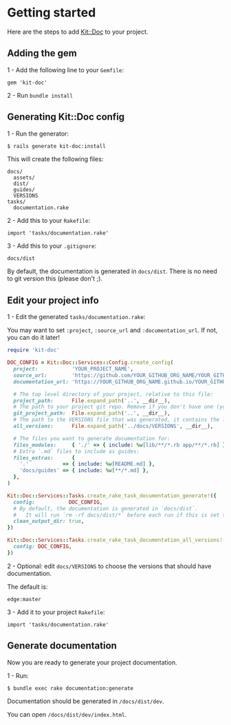 [Kit::Doc]: https://github.com/rubykit/kit/tree/master/libraries/kit-doc

# Getting started

Here are the steps to add [Kit::Doc] to your project.

## Adding the gem

1 - Add the following line to your `Gemfile`:

  ```
  gem 'kit-doc'
  ```

2 - Run `bundle install`

## Generating Kit::Doc config

1 - Run the generator:

```sh
$ rails generate kit-doc:install
```

This will create the following files:
```
docs/
  assets/
  dist/
  guides/
  VERSIONS
tasks/
  documentation.rake
```

2 - Add this to your `Rakefile`:
```
import 'tasks/documentation.rake'
```

3 - Add this to your `.gitignore`:
```
docs/dist
```

By default, the documentation is generated in `docs/dist`. There is no need to git version this (please don't ;).


## Edit your project info

1 - Edit the generated `tasks/documentation.rake`:

You may want to set `:project`, `:source_url` and `:documentation_url`. If not, you can do it later!

```ruby
require 'kit-doc'

DOC_CONFIG = Kit::Doc::Services::Config.create_config(
  project:           'YOUR_PROJECT_NAME',
  source_url:        'https://github.com/YOUR_GITHUB_ORG_NAME/YOUR_GITHUB_REPO_NAME',
  documentation_url: 'https://YOUR_GITHUB_ORG_NAME.github.io/YOUR_GITHUB_REPO_NAME',

  # The top level directory of your project, relative to this file:
  project_path:      File.expand_path('..', __dir__),
  # The path to your project git repo. Remove if you don't have one (you should though ;).
  git_project_path:  File.expand_path('..', __dir__),
  # The path to the VERSIONS file that was generated, it contains the list of versions to generate documentation for.
  all_versions:      File.expand_path('../docs/VERSIONS', __dir__),

  # The files you want to generate documentation for:
  files_modules:     { './' => { include: %w[lib/**/*.rb app/**/*.rb] },
  # Extra `.md` files to include as guides:
  files_extras:      {
    '.'           => { include: %w[README.md] },
    'docs/guides' => { include: %w[**/*.md] },
  },
)

Kit::Doc::Services::Tasks.create_rake_task_documentation_generate!({
  config:           DOC_CONFIG,
  # By default, the documentation is generated in `docs/dist`.
  #   It will run `rm -rf docs/dist/*` before each run if this is set to true.
  clean_output_dir: true,
})

Kit::Doc::Services::Tasks.create_rake_task_documentation_all_versions!({
  config: DOC_CONFIG,
})
```

2 - Optional: edit `docs/VERSIONS` to choose the versions that should have documentation.

The default is:
```
edge:master
```

3 - Add it to your project `Rakefile`:
```
import 'tasks/documentation.rake'
```

## Generate documentation

Now you are ready to generate your project documentation.

1 - Run:

```shell
$ bundle exec rake documentation:generate
```

Documentation should be generated in `/docs/dist/dev`.

You can open `/docs/dist/dev/index.html`.